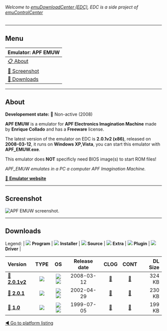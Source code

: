 ###### Welcome to [emuDownloadCenter (EDC)](https://github.com/PhoenixInteractiveNL/emuDownloadCenter/wiki/), EDC is a side project of [emuControlCenter](https://github.com/PhoenixInteractiveNL/emuControlCenter/wiki/)
***
## Menu
| **Emulator: APF EMUW** |
|:---------|
| [:clipboard: About](#about) |
| [:sunrise: Screenshot](#screenshot) |
| [:floppy_disk: Downloads](#downloads) |
***
## About
**Developement state:** :red_circle: Non-active (2008)

**APF EMUW** is a emulator for **APF Electronics Imagination Machine** made by **Enrique Collado** and has a **Freeware** license.

The latest version of the emulator on EDC is **2.0.1v2 (x86)**, released on **2008-03-12**, it runs on **Windows XP,Vista**, you can start this emulator with **APF_EMUW.exe**.

This emulator does **NOT** specificly need BIOS image(s) to start ROM files!

_APF_EMUW emulates in a PC a computer APF Imagination Machine._

[:link: **Emulator website**](http://www.nausicaa.net/~lgreenf/apfpage.htm)
***
## Screenshot
![](https://raw.githubusercontent.com/PhoenixInteractiveNL/emuDownloadCenter/master/hooks/apfemuw/emulator_screen_01.jpg "APF EMUW screenshot.")
***
## Downloads
Legend:
| ![](https://raw.githubusercontent.com/wiki/PhoenixInteractiveNL/emuDownloadCenter/images_misc/icon_program_24.png) **Program** | 
![](https://raw.githubusercontent.com/wiki/PhoenixInteractiveNL/emuDownloadCenter/images_misc/icon_installer_24.png) **Installer** | 
![](https://raw.githubusercontent.com/wiki/PhoenixInteractiveNL/emuDownloadCenter/images_misc/icon_source_code_24.png) **Source** | 
![](https://raw.githubusercontent.com/wiki/PhoenixInteractiveNL/emuDownloadCenter/images_misc/icon_extra_24.png) **Extra** | 
![](https://raw.githubusercontent.com/wiki/PhoenixInteractiveNL/emuDownloadCenter/images_misc/icon_plugin_24.png) **Plugin** | 
![](https://raw.githubusercontent.com/wiki/PhoenixInteractiveNL/emuDownloadCenter/images_misc/icon_driver_24.png) **Driver** | 
 
| Version | TYPE | OS | Release date | CLOG | CONT | DL Size |
|:--------|:----:|:--:|:------------:|:----:|:----:|--------:|
| [:floppy_disk: **2.0.1v2**](https://github.com/PhoenixInteractiveNL/edc-repo0001/raw/master/apfemuw/2.0.1v2.7z) | ![](https://raw.githubusercontent.com/wiki/PhoenixInteractiveNL/emuDownloadCenter/images_misc/icon_program_24.png) | ![](https://raw.githubusercontent.com/wiki/PhoenixInteractiveNL/emuDownloadCenter/images_misc/logo_windows_24.png)![](https://raw.githubusercontent.com/wiki/PhoenixInteractiveNL/emuDownloadCenter/images_misc/icon_32-bit_24.png) | 2008-03-12 | [:page_facing_up:](https://github.com/PhoenixInteractiveNL/edc-repo0001/blob/master/apfemuw/2.0.1v2_changelog.txt) | [:mag_right:](https://github.com/PhoenixInteractiveNL/edc-repo0001/blob/master/apfemuw/2.0.1v2_contents.txt) | 324 KB |
| [:floppy_disk: **2.0.1**](https://github.com/PhoenixInteractiveNL/edc-repo0001/raw/master/apfemuw/2.0.1.7z) | ![](https://raw.githubusercontent.com/wiki/PhoenixInteractiveNL/emuDownloadCenter/images_misc/icon_program_24.png) | ![](https://raw.githubusercontent.com/wiki/PhoenixInteractiveNL/emuDownloadCenter/images_misc/logo_windows_24.png)![](https://raw.githubusercontent.com/wiki/PhoenixInteractiveNL/emuDownloadCenter/images_misc/icon_32-bit_24.png) | 2002-04-29 | [:page_facing_up:](https://github.com/PhoenixInteractiveNL/edc-repo0001/blob/master/apfemuw/2.0.1_changelog.txt) | [:mag_right:](https://github.com/PhoenixInteractiveNL/edc-repo0001/blob/master/apfemuw/2.0.1_contents.txt) | 230 KB |
| [:floppy_disk: **1.0**](https://github.com/PhoenixInteractiveNL/edc-repo0001/raw/master/apfemuw/1.0.7z) | ![](https://raw.githubusercontent.com/wiki/PhoenixInteractiveNL/emuDownloadCenter/images_misc/icon_program_24.png) | ![](https://raw.githubusercontent.com/wiki/PhoenixInteractiveNL/emuDownloadCenter/images_misc/logo_windows_24.png)![](https://raw.githubusercontent.com/wiki/PhoenixInteractiveNL/emuDownloadCenter/images_misc/icon_32-bit_24.png) | 1999-07-05 | [:page_facing_up:](https://github.com/PhoenixInteractiveNL/edc-repo0001/blob/master/apfemuw/1.0_changelog.txt) | [:mag_right:](https://github.com/PhoenixInteractiveNL/edc-repo0001/blob/master/apfemuw/1.0_contents.txt) | 199 KB |

[:arrow_backward: Go to platform listing](https://github.com/PhoenixInteractiveNL/emuDownloadCenter/wiki/EDC-Platform-List)
